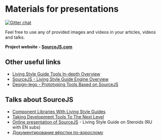 # Materials for presentations

[![Gitter chat](https://badges.gitter.im/gitterHQ/gitter.png)](https://gitter.im/sourcejs/Source)

Feel free to use any of provided images and videos in your articles, videos and talks.

**Project website - [SourceJS.com](http://sourcejs.com)**

## Other useful links

* [Living Style Guide Tools In-depth Overview](https://medium.com/@operatino/living-style-guide-tools-in-depth-overview-28cfffb92d05)
* [SourceJS - Living Style Guide Engine Overview](https://www.youtube.com/watch?v=y4KHmX8vCc0)
* [Design-lego - Prototyping Tools Based on SourceJS](https://www.youtube.com/watch?v=cefy_U5NU4o)

## Talks about SourceJS

* [Component Libraries With Living Style Guides](https://www.youtube.com/watch?v=Fr23VpM6wl4)
* [Taking Development Tools To The Next Level](https://www.youtube.com/watch?v=cMIad0zl00I)
* [Online presentation of SourceJS](https://www.youtube.com/watch?v=ukFeZnJjrLs&feature=youtu.be&list=PL20zJcC2wnX7RY1CDrKLhSvYxEe6jtMbB) - Living Style Guide on Steroids (RU with EN subs)
* [Документирование вёрстки по-взрослому](https://www.youtube.com/watch?v=3HNW5Bru0Ws)

